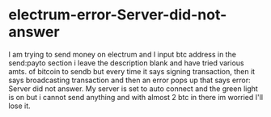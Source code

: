 # electrum-error-Server-did-not-answer
I am trying to send money on electrum and I input btc address in the send:payto section i leave the description blank and 
have tried various amts. of bitcoin to sendb but every time it says signing transaction, then it says broadcasting transaction
and then an error pops up that says error: Server did not answer.  My server is set to auto connect and the green light is on but
i cannot send anything and with almost 2 btc in there im  worried I'll lose it. 
